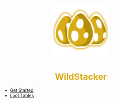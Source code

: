 <center>
  <a style="color: black; text-decoration: none;" href="/#/wildstacker/">
    <img src="./images/wildstacker-icon.png" width=35%>
    <h1 style="color: #d8ac14;">WildStacker</h1>
  </a>
</center>

* [Get Started](wildstacker/)
* [Loot Tables](wildstacker/loot-tables)

